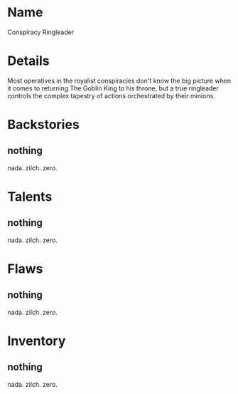 # Name
Conspiracy Ringleader

# Details
Most operatives in the royalist conspiracies don't know the big picture when it comes to returning The Goblin King to his throne, but a true ringleader controls the complex tapestry of actions orchestrated by their minions.  

# Backstories
## nothing
nada. zilch. zero.

# Talents
## nothing
nada. zilch. zero.

# Flaws
## nothing
nada. zilch. zero.

# Inventory
## nothing
nada. zilch. zero.

